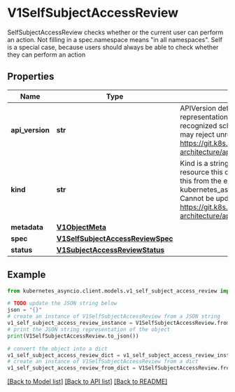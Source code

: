 # V1SelfSubjectAccessReview

SelfSubjectAccessReview checks whether or the current user can perform an action.  Not filling in a spec.namespace means \"in all namespaces\".  Self is a special case, because users should always be able to check whether they can perform an action

## Properties

Name | Type | Description | Notes
------------ | ------------- | ------------- | -------------
**api_version** | **str** | APIVersion defines the versioned schema of this representation of an object. Servers should convert recognized schemas to the latest internal value, and may reject unrecognized values. More info: https://git.k8s.io/community/contributors/devel/sig-architecture/api-conventions.md#resources | [optional] 
**kind** | **str** | Kind is a string value representing the REST resource this object represents. Servers may infer this from the endpoint the kubernetes_asyncio.client submits requests to. Cannot be updated. In CamelCase. More info: https://git.k8s.io/community/contributors/devel/sig-architecture/api-conventions.md#types-kinds | [optional] 
**metadata** | [**V1ObjectMeta**](V1ObjectMeta.md) |  | [optional] 
**spec** | [**V1SelfSubjectAccessReviewSpec**](V1SelfSubjectAccessReviewSpec.md) |  | 
**status** | [**V1SubjectAccessReviewStatus**](V1SubjectAccessReviewStatus.md) |  | [optional] 

## Example

```python
from kubernetes_asyncio.client.models.v1_self_subject_access_review import V1SelfSubjectAccessReview

# TODO update the JSON string below
json = "{}"
# create an instance of V1SelfSubjectAccessReview from a JSON string
v1_self_subject_access_review_instance = V1SelfSubjectAccessReview.from_json(json)
# print the JSON string representation of the object
print(V1SelfSubjectAccessReview.to_json())

# convert the object into a dict
v1_self_subject_access_review_dict = v1_self_subject_access_review_instance.to_dict()
# create an instance of V1SelfSubjectAccessReview from a dict
v1_self_subject_access_review_from_dict = V1SelfSubjectAccessReview.from_dict(v1_self_subject_access_review_dict)
```
[[Back to Model list]](../README.md#documentation-for-models) [[Back to API list]](../README.md#documentation-for-api-endpoints) [[Back to README]](../README.md)


